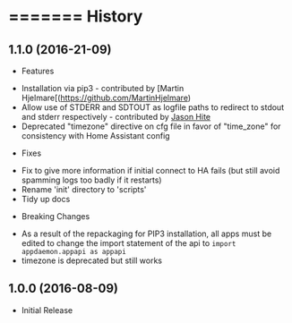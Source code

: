 =======
History
=======

1.1.0 (2016-21-09)
------------------

* Features

- Installation via pip3 - contributed by [Martin Hjelmare[(https://github.com/MartinHjelmare) 
- Allow use of STDERR and SDTOUT as logfile paths to redirect to stdout and stderr respectively - contributed by [Jason Hite](https://github.com/jasonmhite)
- Deprecated "timezone" directive on cfg file in favor of "time_zone" for consistency with Home Assistant config

* Fixes

- Fix to give more information if initial connect to HA fails (but still avoid spamming logs too badly if it restarts)
- Rename 'init' directory to 'scripts'
- Tidy up docs

* Breaking Changes

- As a result of the repackaging for PIP3 installation, all apps must be edited to change the import statement of the api to `import appdaemon.appapi as appapi`
- timezone is deprecated but still works

1.0.0 (2016-08-09)
------------------

* Initial Release
